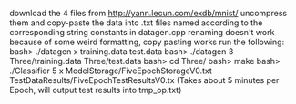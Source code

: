 download the 4 files from http://yann.lecun.com/exdb/mnist/
uncompress them and copy-paste the data into .txt files named according to the corresponding string constants in datagen.cpp
	renaming doesn't work because of some weird formatting, copy pasting works
run the following:
bash> ./datagen x training.data test.data
bash> ./datagen 3 Three/training.data Three/test.data
bash> cd Three/
bash> make
bash> ./Classifier 5 x ModelStorage/FiveEpochStorageV0.txt TestDataResults/FiveEpochTestResultsV0.tx
	(Takes about 5 minutes per Epoch, will output test results into tmp_op.txt)